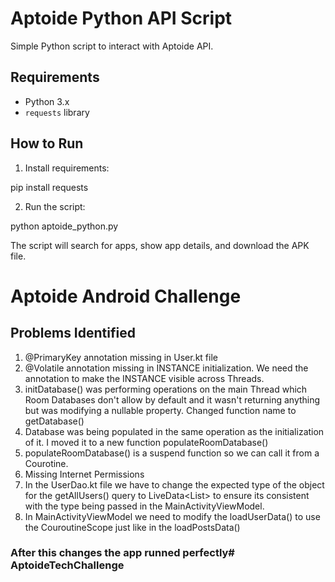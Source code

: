 # Aptoide Python API Script

Simple Python script to interact with Aptoide API.

## Requirements

- Python 3.x
- `requests` library

## How to Run

1. Install requirements:

pip install requests

2. Run the script:

python aptoide_python.py

The script will search for apps, show app details, and download the APK file.

# Aptoide Android Challenge

## Problems Identified

1. @PrimaryKey annotation missing in User.kt file
2. @Volatile annotation missing in INSTANCE initialization. We need the annotation to make the INSTANCE visible across Threads.
3. initDatabase() was performing operations on the main Thread which Room Databases don't allow by default and it wasn't returning anything but was modifying a nullable property. Changed function name to getDatabase()
4. Database was being populated in the same operation as the initialization of it. I moved it to a new function populateRoomDatabase()
5. populateRoomDatabase() is a suspend function so we can call it from a Courotine.
6. Missing Internet Permissions
7. In the UserDao.kt file we have to change the expected type of the object for the getAllUsers() query to LiveData<List<User>> to ensure its consistent with the type being passed in the MainActivityViewModel.
8. In MainActivityViewModel we need to modify the loadUserData() to use the CouroutineScope just like in the loadPostsData()

### After this changes the app runned perfectly# AptoideTechChallenge
